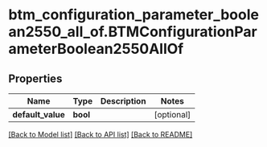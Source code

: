 # btm_configuration_parameter_boolean2550_all_of.BTMConfigurationParameterBoolean2550AllOf

## Properties
Name | Type | Description | Notes
------------ | ------------- | ------------- | -------------
**default_value** | **bool** |  | [optional] 

[[Back to Model list]](../README.md#documentation-for-models) [[Back to API list]](../README.md#documentation-for-api-endpoints) [[Back to README]](../README.md)


